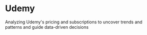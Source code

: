 # Udemy
Analyzing Udemy's pricing and subscriptions to uncover trends and patterns and guide data-driven decisions
